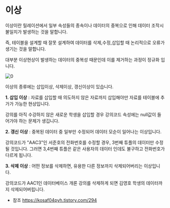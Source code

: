 # 이상



이상이란 릴레이션에서 일부 속성들의 종속이나 데이터의 중복으로 인해 데이터 조작시 불일치가 발생하는 것을 말합니다.

 

즉, 테이블을 설계할 때 잘못 설계하여 데이터를 삭제,수정,삽입할 때 논리적으로 오류가 생기는 것을 말합니다. 

대부분 이상현상이 발생하는 데이터의 중복성 때문인데 이를 제거하는 과정이 정규화 입니다.



![0](https://user-images.githubusercontent.com/82326116/211338932-d9cb2ef1-cfda-43a6-baab-06157d7d3fec.png)



이상의 종류에는 삽입이상, 삭제이상, 갱신이상이 있습니다.



**1. 삽입 이상** : 자료를 삽입할 때 의도하지 않은 자료까지 삽입해야만 자료를 테이블에 추가가 가능한 현상입니다.

강의를 아직 수강하지 않은 새로운 학생을 삽입할 경우 강의코드 속성에는 null값이 들어가야 하는 문제가 생깁니다.


**2. 갱신 이상** : 중복된 데이터 중 일부만 수정되어 데이터 모순이 일어나는 이상입니다.

 강의코드가 "AAC3"인 서준호의 전화번호를 수정할 경우, 3번째 튜플의 데이터만 수정될 것입니다. 그러면 3,4번째 튜플은 같은 사용자의 데이터 인데도 불구하고 전화번호가 다르게 됩니다.

 

**3. 삭제 이상** : 어떤 정보를 삭제하면, 유용한 다른 정보까지 삭제되어버리는 이상입니다. 

강의코드가 AAC1인 데이터베이스 개론 강의를 삭제하게 되면 김영호 학생의 데이터까지 삭제되어버립니다.











- 참조 https://kosaf04pyh.tistory.com/294